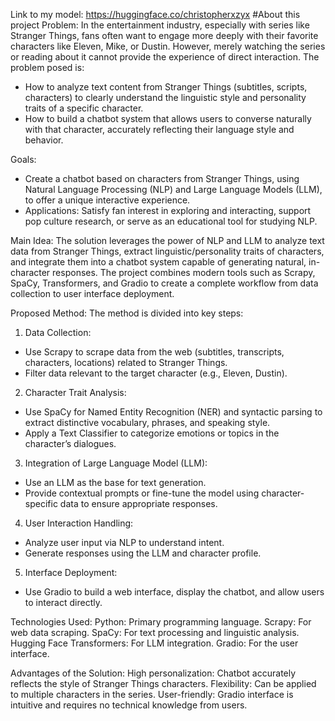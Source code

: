 Link to my model: https://huggingface.co/christopherxzyx
#About this project
Problem:
In the entertainment industry, especially with series like Stranger Things, fans often want to engage more deeply with their favorite characters like Eleven, Mike, or Dustin. 
However, merely watching the series or reading about it cannot provide the experience of direct interaction. The problem posed is:
- How to analyze text content from Stranger Things (subtitles, scripts, characters) to clearly understand the linguistic style and personality traits of a specific character.
- How to build a chatbot system that allows users to converse naturally with that character, accurately reflecting their language style and behavior.

Goals:
- Create a chatbot based on characters from Stranger Things, using Natural Language Processing (NLP) and Large Language Models (LLM), to offer a unique interactive experience.
- Applications: Satisfy fan interest in exploring and interacting, support pop culture research, or serve as an educational tool for studying NLP.

Main Idea:
The solution leverages the power of NLP and LLM to analyze text data from Stranger Things, extract linguistic/personality traits of characters, and integrate them into a chatbot
system capable of generating natural, in-character responses. The project combines modern tools such as Scrapy, SpaCy, Transformers, and Gradio to create a complete workflow from 
data collection to user interface deployment.

Proposed Method:
The method is divided into key steps:

1. Data Collection:
- Use Scrapy to scrape data from the web (subtitles, transcripts, characters, locations) related to Stranger Things.
- Filter data relevant to the target character (e.g., Eleven, Dustin).

2. Character Trait Analysis:
- Use SpaCy for Named Entity Recognition (NER) and syntactic parsing to extract distinctive vocabulary, phrases, and speaking style.
- Apply a Text Classifier to categorize emotions or topics in the character’s dialogues.

3. Integration of Large Language Model (LLM):
- Use an LLM as the base for text generation.
- Provide contextual prompts or fine-tune the model using character-specific data to ensure appropriate responses.

4. User Interaction Handling:
- Analyze user input via NLP to understand intent.
- Generate responses using the LLM and character profile.

5. Interface Deployment:
- Use Gradio to build a web interface, display the chatbot, and allow users to interact directly.

Technologies Used:
Python: Primary programming language.
Scrapy: For web data scraping.
SpaCy: For text processing and linguistic analysis.
Hugging Face Transformers: For LLM integration.
Gradio: For the user interface.

Advantages of the Solution:
High personalization: Chatbot accurately reflects the style of Stranger Things characters.
Flexibility: Can be applied to multiple characters in the series.
User-friendly: Gradio interface is intuitive and requires no technical knowledge from users.
